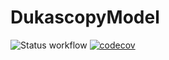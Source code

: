 # DukascopyModel
![Status workflow](https://github.com/vitali-kurlovich/DukascopyModel/actions/workflows/swift.yml/badge.svg)
[![codecov](https://codecov.io/gh/vitali-kurlovich/DukascopyModel/branch/main/graph/badge.svg?token=96NAWZR3FU)](https://codecov.io/gh/vitali-kurlovich/DukascopyModel)
